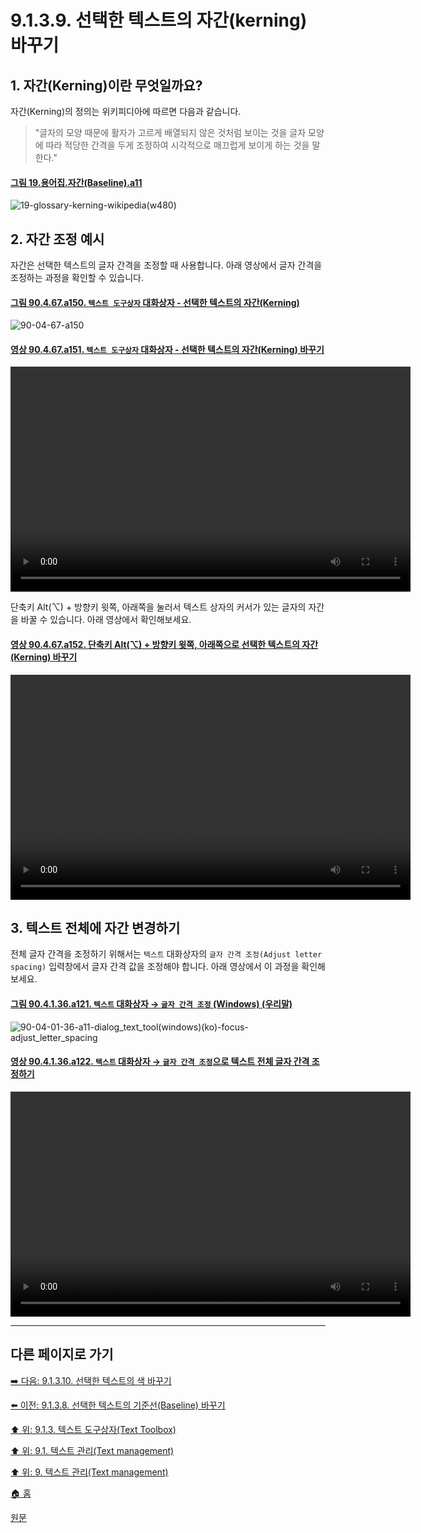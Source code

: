 # 9.1.3.9. 선택한 텍스트의 자간(kerning) 바꾸기
## 1. 자간(Kerning)이란 무엇일까요?
자간(Kerning)의 정의는 위키피디아에 따르면 다음과 같습니다.

> "글자의 모양 때문에 활자가 고르게 배열되지 않은 것처럼 보이는 것을 글자 모양에 따라 적당한 간격을 두게 조정하여 시각적으로 매끄럽게 보이게 하는 것을 말한다."

#### [그림 19.용어집.자간(Baseline).a11](./19-glossaryx-kerning.md)
![19-glossary-kerning-wikipedia(w480)](https://github.com/wonder13662/gimp/assets/15767104/4a5f5cb0-a718-44de-b7b2-8e0a44230498)

## 2. 자간 조정 예시
자간은 선택한 텍스트의 글자 간격을 조정할 때 사용합니다. 아래 영상에서 글자 간격을 조정하는 과정을 확인할 수 있습니다.

<a id="90-04-67-a150"></a>

#### [그림 90.4.67.a150. `텍스트 도구상자` 대화상자 - 선택한 텍스트의 자간(Kerning)](./90-04-67-text_toolbox.md#90-04-67-a150)
![90-04-67-a150](https://github.com/wonder13662/gimp/assets/15767104/2f8116a5-f697-4ab8-977e-42523ccc52b9)

<a id="90-04-67-a151"></a>

#### [영상 90.4.67.a151. `텍스트 도구상자` 대화상자 - 선택한 텍스트의 자간(Kerning) 바꾸기](./90-04-67-text_toolbox.md#90-04-67-a151)
<video controls="controls" width="640" height="360" src="https://github.com/wonder13662/gimp/assets/15767104/3d63d236-c76e-4a6f-a70f-fd6983107898"></video>

단축키 Alt(⌥) + 방향키 윗쪽, 아래쪽을 눌러서 텍스트 상자의 커서가 있는 글자의 자간을 바꿀 수 있습니다. 아래 영상에서 확인해보세요.

<a id="90-04-67-a152"></a>

#### [영상 90.4.67.a152. 단축키 Alt(⌥) + 방향키 윗쪽, 아래쪽으로 선택한 텍스트의 자간(Kerning) 바꾸기](./90-04-67-text_toolbox.md#90-04-67-a152)
<video controls="controls" width="640" height="360" src="https://github.com/wonder13662/gimp/assets/15767104/55b274c9-608e-4855-acf6-9ce253f9725f"></video>

## 3. 텍스트 전체에 자간 변경하기

전체 글자 간격을 조정하기 위해서는 `텍스트` 대화상자의 `글자 간격 조정(Adjust letter spacing)` 입력창에서 글자 간격 값을 조정해야 합니다. 아래 영상에서 이 과정을 확인해보세요.

<a id="90-04-01-36-a121"></a>

#### [그림 90.4.1.36.a121. `텍스트` 대화상자 → `글자 간격 조정` (Windows) (우리말)](./90-04-01-36-text.md#90-04-01-36-a121)
![90-04-01-36-a11-dialog_text_tool(windows)(ko)-focus-adjust_letter_spacing](https://github.com/wonder13662/gimp/assets/15767104/d5af7634-9cbb-49f1-ac4b-e34877f86180)

<a id="90-04-01-36-a122"></a>

#### [영상 90.4.1.36.a122. `텍스트` 대화상자 → `글자 간격 조정`으로 텍스트 전체 글자 간격 조정하기](./90-04-01-36-text.md#90-04-01-36-a122)
<video controls="controls" width="640" height="360" src="https://github.com/wonder13662/gimp/assets/15767104/1d998055-5dd7-442c-b70d-02f5b67dfa35"></video>

***

## 다른 페이지로 가기

[➡️ 다음: 9.1.3.10. 선택한 텍스트의 색 바꾸기](./09-01-03-10-color.md)

[⬅️ 이전: 9.1.3.8. 선택한 텍스트의 기준선(Baseline) 바꾸기](./09-01-03-08-baseline.md)

[⬆️ 위: 9.1.3. 텍스트 도구상자(Text Toolbox)](./09-01-03-00-text_toolbox.md)

[⬆️ 위: 9.1. 텍스트 관리(Text management)](./09-01-text-management.md)

[⬆️ 위: 9. 텍스트 관리(Text management)](./09-00-text-management.md)

[🏠 홈](./00-home.md)

[원문](https://docs.gimp.org/2.10/ko/gimp-image-text-management.html#gimp-text-toolbox)
